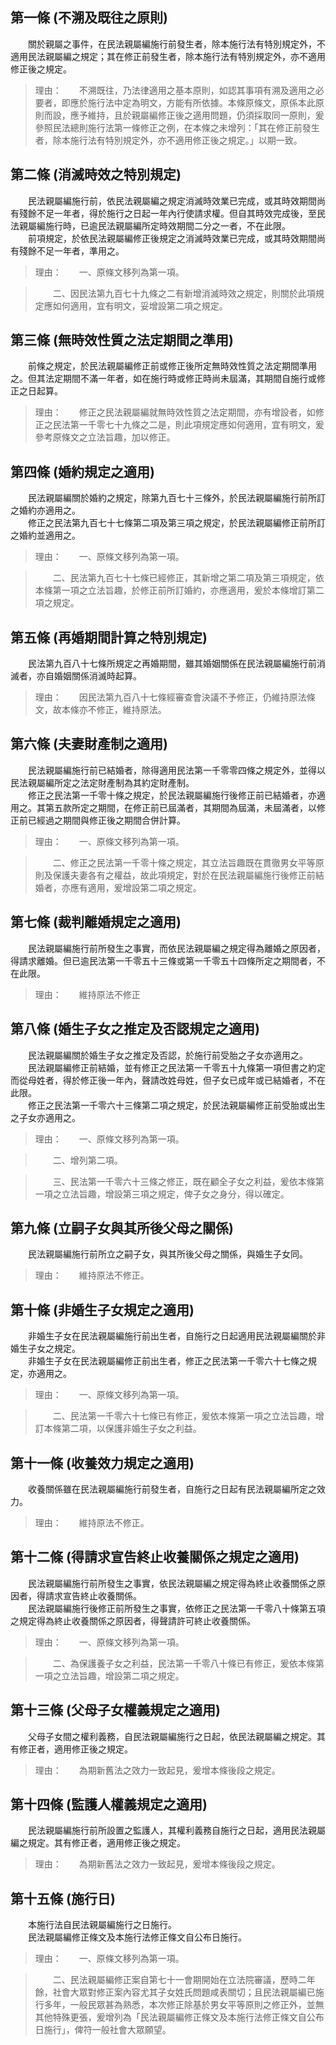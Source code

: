 第一條 (不溯及既往之原則)
-------------------------
　　關於親屬之事件，在民法親屬編施行前發生者，除本施行法有特別規定外，不適用民法親屬編之規定；其在修正前發生者，除本施行法有特別規定外，亦不適用修正後之規定。  
> 理由：　　不溯既往，乃法律適用之基本原則，如認其事項有溯及適用之必要者，即應於施行法中定為明文，方能有所依據。本條原條文，原係本此原則而設，應予維持，且於親屬編修正後之適用問題，仍須採取同一原則，爰參照民法總則施行法第一條修正之例，在本條之未增列：「其在修正前發生者，除本施行法有特別規定外，亦不適用修正後之規定。」以期一致。



第二條 (消滅時效之特別規定)
---------------------------
　　民法親屬編施行前，依民法親屬編之規定消滅時效業已完成，或其時效期間尚有殘餘不足一年者，得於施行之日起一年內行使請求權。但自其時效完成後，至民法親屬編施行時，已逾民法親屬編所定時效期間二分之一者，不在此限。  
　　前項規定，於依民法親屬編修正後規定之消滅時效業已完成，或其時效期間尚有殘餘不足一年者，準用之。  
> 理由：　　一、原條文移列為第一項。

> 　　二、因民法第九百七十九條之二有新增消滅時效之規定，則關於此項規定應如何適用，宜有明文，妥增設第二項之規定。



第三條 (無時效性質之法定期間之準用)
-----------------------------------
　　前條之規定，於民法親屬編修正前或修正後所定無時效性質之法定期間準用之。但其法定期間不滿一年者，如在施行時或修正時尚未屆滿，其期間自施行或修正之日起算。  
> 理由：　　修正之民法親屬編就無時效性質之法定期間，亦有增設者，如修正之民法第一千零七十九條之二是，則此項規定應如何適用，宜有明文，爰參考原條文之立法旨趣，加以修正。



第四條 (婚約規定之適用)
-----------------------
　　民法親屬編關於婚約之規定，除第九百七十三條外，於民法親屬編施行前所訂之婚約亦適用之。  
　　修正之民法第九百七十七條第二項及第三項之規定，於民法親屬編修正前所訂之婚約並適用之。  
> 理由：　　一、原條文移列為第一項。

> 　　二、民法第九百七十七條已經修正，其新增之第二項及第三項規定，依本條第一項之立法旨趣，於修正前所訂婚約，亦應適用，爰於本條增訂第二項之規定。



第五條 (再婚期間計算之特別規定)
-------------------------------
　　民法第九百八十七條所規定之再婚期間，雖其婚姻關係在民法親屬編施行前消滅者，亦自婚姻關係消滅時起算。  
> 理由：　　因民法第九百八十七條經審查會決議不予修正，仍維持原法條文，故本條亦不修正，維持原法。



第六條 (夫妻財產制之適用)
-------------------------
　　民法親屬編施行前已結婚者，除得適用民法第一千零零四條之規定外，並得以民法親屬編所定之法定財產制為其約定財產制。  
　　修正之民法第一千零十條之規定，於民法親屬編施行後修正前已結婚者，亦適用之。其第五款所定之期間，在修正前已屆滿者，其期間為屆滿，未屆滿者，以修正前已經過之期間與修正後之期間合併計算。  
> 理由：　　一、原條文移列為第一項。

> 　　二、修正之民法第一千零十條之規定，其立法旨趣既在貫徹男女平等原則及保護夫妻各有之權益，故此項規定，對於在民法親屬編施行後修正前結婚者，亦應有適用，爰增設第二項之規定。



第七條 (裁判離婚規定之適用)
---------------------------
　　民法親屬編施行前所發生之事實，而依民法親屬編之規定得為離婚之原因者，得請求離婚。但已逾民法第一千零五十三條或第一千零五十四條所定之期間者，不在此限。  
> 理由：　　維持原法不修正



第八條 (婚生子女之推定及否認規定之適用)
---------------------------------------
　　民法親屬編關於婚生子女之推定及否認，於施行前受胎之子女亦適用之。  
　　民法親屬編修正前結婚，並有修正之民法第一千零五十九條第一項但書之約定而從母姓者，得於修正後一年內，聲請改姓母姓，但子女已成年或已結婚者，不在此限。  
　　修正之民法第一千零六十三條第二項之規定，於民法親屬編修正前受胎或出生之子女亦適用之。  
> 理由：　　一、原條文移列為第一項。

> 　　二、增列第二項。

> 　　三、民法第一千零六十三條之修正，既在顧全子女之利益，爰依本條第一項之立法旨趣，增設第三項之規定，俾子女之身分，得以確定。



第九條 (立嗣子女與其所後父母之關係)
-----------------------------------
　　民法親屬編施行前所立之嗣子女，與其所後父母之關係，與婚生子女同。  
> 理由：　　維持原法不修正。



第十條 (非婚生子女規定之適用)
-----------------------------
　　非婚生子女在民法親屬編施行前出生者，自施行之日起適用民法親屬編關於非婚生子女之規定。  
　　非婚生子女在民法親屬編修正前出生者，修正之民法第一千零六十七條之規定，亦適用之。  
> 理由：　　一、原條文移列為第一項。

> 　　二、民法第一千零六十七條已有修正，爰依本條第一項之立法旨趣，增訂本條第二項，以保護非婚生子女之利益。



第十一條 (收養效力規定之適用)
-----------------------------
　　收養關係雖在民法親屬編施行前發生者，自施行之日起有民法親屬編所定之效力。  
> 理由：　　維持原法不修正。



第十二條 (得請求宣告終止收養關係之規定之適用)
---------------------------------------------
　　民法親屬編施行前所發生之事實，依民法親屬編之規定得為終止收養關係之原因者，得請求宣告終止收養關係。  
　　民法親屬編施行後修正前所發生之事實，依修正之民法第一千零八十條第五項之規定得為終止收養關係之原因者，得聲請許可終止收養關係。  
> 理由：　　一、原條文移列為第一項。

> 　　二、為保護養子女之利益，民法第一千零八十條已有修正，爰依本條第一項之立法旨趣，增設第二項之規定。



第十三條 (父母子女權義規定之適用)
---------------------------------
　　父母子女間之權利義務，自民法親屬編施行之日起，依民法親屬編之規定。其有修正者，適用修正後之規定。  
> 理由：　　為期新舊法之效力一致起見，爰增本條後段之規定。



第十四條 (監護人權義規定之適用)
-------------------------------
　　民法親屬編施行前所設置之監護人，其權利義務自施行之日起，適用民法親屬編之規定。其有修正者，適用修正後之規定。  
> 理由：　　為期新舊法之效力一致起見，爰增本條後段之規定。



第十五條 (施行日)
-----------------
　　本施行法自民法親屬編施行之日施行。  
　　民法親屬編修正條文及本施行法修正條文自公布日施行。  
> 理由：　　一、原條文移列為第一項。

> 　　二、民法親屬編修正案自第七十一會期開始在立法院審議，歷時二年餘，社會大眾對修正案內容尤其子女姓氏問題咸表關切；且民法親屬編已施行多年，一般民眾甚為熟悉，本次修正除基於男女平等原則之修正外，並無其他特殊更張，爰增列為「民法親屬編修正條文及本施行法修正條文自公布日施行」，俾符一般社會大眾願望。